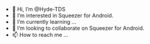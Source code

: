 - 👋 Hi, I’m @Hyde-TDS
- 👀 I’m interested in Squeezer for Android.
- 🌱 I’m currently learning ...
- 💞️ I’m looking to collaborate on Squeezer for Android.
- 📫 How to reach me ...

<!---
Hyde-TDS/Hyde-TDS is a ✨ special ✨ repository because its `README.md` (this file) appears on your GitHub profile.
You can click the Preview link to take a look at your changes.
--->
